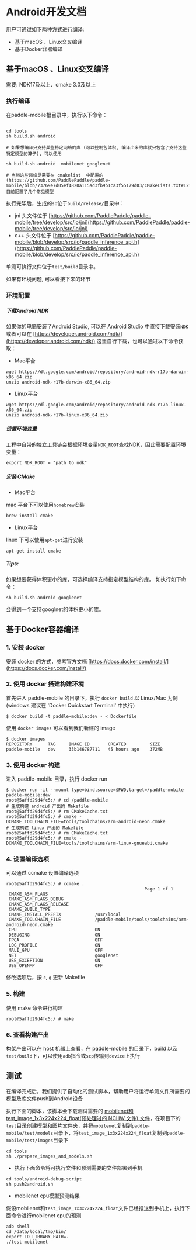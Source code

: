 # Android开发文档

用户可通过如下两种方式进行编译:

- 基于macOS 、Linux交叉编译
- 基于Docker容器编译

## 基于macOS 、Linux交叉编译

需要: NDK17及以上、cmake 3.0及以上

### 执行编译

在paddle-mobile根目录中，执行以下命令：

```shell

cd tools
sh build.sh android

# 如果想编译只支持某些特定网络的库 (可以控制包体积, 编译出来的库就只包含了支持这些特定模型的算子), 可以使用

sh build.sh android  mobilenet googlenet

# 当然这些网络是需要在 cmakelist  中配置的(https://github.com/PaddlePaddle/paddle-mobile/blob/73769e7d05ef4820a115ad3fb9b1ca3f55179d03/CMakeLists.txt#L216), 目前配置了几个常见模型

```

执行完毕后，生成的`so`位于`build/release/`目录中：  

- jni 头文件位于 [https://github.com/PaddlePaddle/paddle-mobile/tree/develop/src/io/jni](https://github.com/PaddlePaddle/paddle-mobile/tree/develop/src/io/jni)  
- c++ 头文件位于 [https://github.com/PaddlePaddle/paddle-mobile/blob/develop/src/io/paddle_inference_api.h](https://github.com/PaddlePaddle/paddle-mobile/blob/develop/src/io/paddle_inference_api.h)   

单测可执行文件位于`test/build`目录中。

如果有环境问题, 可以看接下来的环节

### 环境配置

##### 下载Android NDK

如果你的电脑安装了Android Studio, 可以在 Android Studio 中直接下载安装`NDK`或者可以在 [https://developer.android.com/ndk/](https://developer.android.com/ndk/) 这里自行下载，也可以通过以下命令获取：

- Mac平台

```shell
wget https://dl.google.com/android/repository/android-ndk-r17b-darwin-x86_64.zip
unzip android-ndk-r17b-darwin-x86_64.zip
```

- Linux平台

```shell
wget https://dl.google.com/android/repository/android-ndk-r17b-linux-x86_64.zip
unzip android-ndk-r17b-linux-x86_64.zip
```

##### 设置环境变量
工程中自带的独立工具链会根据环境变量`NDK_ROOT`查找NDK，因此需要配置环境变量：

```shell
export NDK_ROOT = "path to ndk"
```

##### 安装 CMake

- Mac平台

mac 平台下可以使用`homebrew`安装

```shell
brew install cmake
```

- Linux平台

linux 下可以使用`apt-get`进行安装

```shell
apt-get install cmake

```

##### Tips:
如果想要获得体积更小的库，可选择编译支持指定模型结构的库。
如执行如下命令：

```shell
sh build.sh android googlenet
```

会得到一个支持googlnet的体积更小的库。

## 基于Docker容器编译

### 1. 安装 docker

安装 docker 的方式，参考官方文档 [https://docs.docker.com/install/](https://docs.docker.com/install/)

### 2. 使用 docker 搭建构建环境

首先进入 paddle-mobile 的目录下，执行 `docker build`
以 Linux/Mac 为例 (windows 建议在 'Docker Quickstart Terminal' 中执行)

```shell
$ docker build -t paddle-mobile:dev - < Dockerfile
```
使用 `docker images` 可以看到我们新建的 image

```shell
$ docker images
REPOSITORY      TAG     IMAGE ID       CREATED         SIZE
paddle-mobile   dev     33b146787711   45 hours ago    372MB
```
### 3. 使用 docker 构建
进入 paddle-mobile 目录，执行 docker run

```shell
$ docker run -it --mount type=bind,source=$PWD,target=/paddle-mobile paddle-mobile:dev
root@5affd29d4fc5:/ # cd /paddle-mobile
# 生成构建 android 产出的 Makefile
root@5affd29d4fc5:/ # rm CMakeCache.txt
root@5affd29d4fc5:/ # cmake -DCMAKE_TOOLCHAIN_FILE=tools/toolchains/arm-android-neon.cmake
# 生成构建 linux 产出的 Makefile
root@5affd29d4fc5:/ # rm CMakeCache.txt
root@5affd29d4fc5:/ # cmake -DCMAKE_TOOLCHAIN_FILE=tools/toolchains/arm-linux-gnueabi.cmake
```
### 4. 设置编译选项

可以通过 ccmake 设置编译选项

```
root@5affd29d4fc5:/ # ccmake .
                                                     Page 1 of 1
 CMAKE_ASM_FLAGS
 CMAKE_ASM_FLAGS_DEBUG
 CMAKE_ASM_FLAGS_RELEASE
 CMAKE_BUILD_TYPE
 CMAKE_INSTALL_PREFIX             /usr/local
 CMAKE_TOOLCHAIN_FILE             /paddle-mobile/tools/toolchains/arm-android-neon.cmake
 CPU                              ON
 DEBUGING                         ON
 FPGA                             OFF
 LOG_PROFILE                      ON
 MALI_GPU                         OFF
 NET                              googlenet
 USE_EXCEPTION                    ON
 USE_OPENMP                       OFF
```
修改选项后，按 `c`, `g` 更新 Makefile
### 5. 构建
使用 make 命令进行构建

```
root@5affd29d4fc5:/ # make
```
### 6. 查看构建产出

构架产出可以在 host 机器上查看，在 paddle-mobile 的目录下，build 以及`test/build`下，可以使用`adb`指令或`scp`传输到`device`上执行

## 测试

在编译完成后，我们提供了自动化的测试脚本，帮助用户将运行单测文件所需要的模型及库文件push到Android设备

执行下面的脚本，该脚本会下载测试需要的 [mobilenet和test_image_1x3x224x224_float(预处理过的 NCHW 文件) 文件](http://mms-graph.bj.bcebos.com/paddle-mobile/opencl_test_src.zip)，在项目下的`test`目录创建模型和图片文件夹，并将`mobilenet`复制到`paddle-mobile/test/models`目录下，将`test_image_1x3x224x224_float`复制到`paddle-mobile/test/images`目录下


```shell
cd tools
sh ./prepare_images_and_models.sh
```

* 执行下面命令将可执行文件和预测需要的文件部署到手机

```shell
cd tools/android-debug-script
sh push2android.sh
```

* mobilenet cpu模型预测结果

假设mobilenet和`test_image_1x3x224x224_float`文件已经推送到手机上，执行下面命令进行mobilenet cpu的预测

```shell
adb shell
cd /data/local/tmp/bin/
export LD_LIBRARY_PATH=.
./test-mobilenet
```
